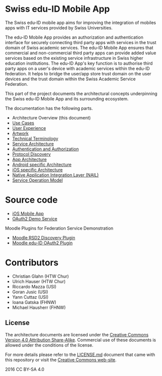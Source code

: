 # Swiss edu-ID Mobile App

The Swiss edu-ID mobile app aims for improving the integration of mobiles apps with IT services provided by Swiss Universities.

The edu-ID Mobile App provides an authorization and authentication interface for securely connecting third party apps with services in the trust domain of Swiss academic services. The edu-ID Mobile App ensures that commercial and non-commercial third party apps can provide added value services based on the existing service infrastructure in Swiss higher education institutions. The edu-ID App's key function is to authorise third party apps on a user's device with academic services within the edu-ID federation. It helps to bridge the user/app store trust domain on the user devices and the trust domain within the Swiss Academic Service Federation.

This part of the project documents the architectural concepts underpinning the Swiss edu-ID Mobile App and its surrounding ecosystem.

The documentation has the following parts.

* Architecture Overview (this document)
* [Use Cases](01-use-cases.md)
* [User Experience](02-user-experience.md)
* [Artwork](03-artwork.md)
* [Technical Terminology](10-terminology.md)
* [Service Architecture](20-service-architecture.md)
* [Authentication and Authorization](21-authentication-and-authorization.md)
* [Protocol Discovery](22-protocol-discovery.md)
* [App Architecture](30-app-architecture.md)
* [Android specific Architecture](31-android-architecture.md)
* [iOS specific Architecture](32-ios-architecture.md)
* [Native Application Integration Layer (NAIL)](40-nail-api.md)
* [Service Operation Model](50-operational-model.md)

# Source code

* [iOS Mobile App](https://github.com/BLC-HTWChur/eduid-app-ios)
* [OAuth2 Demo Service](https://github.com/BLC-HTWChur/eduid-coreservice)

Moodle Plugins for Federation Service Demonstration

* [Moodle RSD2 Discovery Plugin](https://github.com/arael/moodle_rsd)
* [Moodle edu-ID OAuth2 Plugin](https://github.com/BLC-HTWChur/moodle_eduid)

# Contributors

* Christian Glahn (HTW Chur)
* Ulrich Hauser (HTW Chur)
* Riccardo Mazza (USI)
* Goran Jusic (USI)
* Yann Cuttaz (USI)
* Ioana Gatska (FHNW)
* Michael Hausherr (FHNW)

## License

The architecture documents are licensed under the [Creative Commons Version 4.0 Attribution Share-Alike](LICENSE.md). Commercial use of these documents is allowed under the conditions of the  license.

For more details please refer to the [LICENSE.md](LICENSE.md) document that came with this repository or visit the [Creative Commons web-site](https://creativecommons.org/licenses/by-sa/4.0/).

2016 CC BY-SA 4.0
